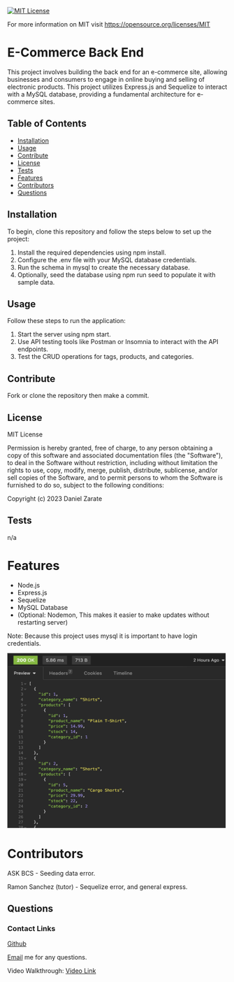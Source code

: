 [![MIT License](https://img.shields.io/badge/License-MIT-blue.svg)](https://opensource.org/licenses/MIT)

For more information on MIT visit https://opensource.org/licenses/MIT

# E-Commerce Back End
This project involves building the back end for an e-commerce site, allowing businesses and consumers to engage in online buying and selling of electronic products. This project utilizes Express.js and Sequelize to interact with a MySQL database, providing a fundamental architecture for e-commerce sites.

## Table of Contents
* [Installation](#installation)
* [Usage](#usage)
* [Contribute](#contribute)
* [License](#license)
* [Tests](#tests)
* [Features](#features)
* [Contributors](#contributors)
* [Questions](#questions)

## Installation

To begin, clone this repository and follow the steps below to set up the project:

1. Install the required dependencies using npm install.
2. Configure the .env file with your MySQL database credentials.
3. Run the schema in mysql to create the necessary database.
4. Optionally, seed the database using npm run seed to populate it with sample data.

## Usage
Follow these steps to run the application:

1. Start the server using npm start.
2. Use API testing tools like Postman or Insomnia to interact with the API endpoints.
3. Test the CRUD operations for tags, products, and categories.

## Contribute
Fork or clone the repository then make a commit.

## License

MIT License

Permission is hereby granted, free of charge, to any person obtaining a copy
of this software and associated documentation files (the "Software"), to deal
in the Software without restriction, including without limitation the rights
to use, copy, modify, merge, publish, distribute, sublicense, and/or sell
copies of the Software, and to permit persons to whom the Software is
furnished to do so, subject to the following conditions:

Copyright (c) 2023 Daniel Zarate

## Tests
n/a

# Features
* Node.js
* Express.js
* Sequelize
* MySQL Database
* (Optional: Nodemon, This makes it easier to make updates without restarting server)

Note: Because this project uses mysql it is important to have login credentials.

<img src="./assets/insomnia.png" alt="json get request" width="500" height="400">

# Contributors

ASK BCS - Seeding data error.

Ramon Sanchez (tutor) - Sequelize error, and general express.


## Questions
### Contact Links
<a href='https://github.com/Ch40s1'>Github</a>

 <a href='zaratedaniel67@gmail.com'>Email</a> me for any questions.

Video Walkthrough: <a href='https://drive.google.com/file/d/1IUSoz2Y93jO0TmnaUI-HF9qTsHipA_xa/view'>Video Link</a>
